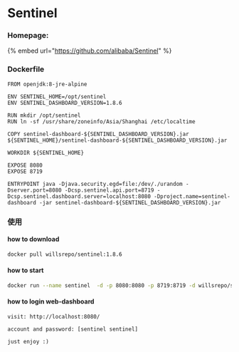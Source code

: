 # Sentinel

### Homepage:

{% embed url="https://github.com/alibaba/Sentinel" %}

### Dockerfile

```
FROM openjdk:8-jre-alpine

ENV SENTINEL_HOME=/opt/sentinel
ENV SENTINEL_DASHBOARD_VERSION=1.8.6

RUN mkdir /opt/sentinel 
RUN ln -sf /usr/share/zoneinfo/Asia/Shanghai /etc/localtime

COPY sentinel-dashboard-${SENTINEL_DASHBOARD_VERSION}.jar ${SENTINEL_HOME}/sentinel-dashboard-${SENTINEL_DASHBOARD_VERSION}.jar
 
WORKDIR ${SENTINEL_HOME}

EXPOSE 8080
EXPOSE 8719

ENTRYPOINT java -Djava.security.egd=file:/dev/./urandom -Dserver.port=8080 -Dcsp.sentinel.api.port=8719 -Dcsp.sentinel.dashboard.server=localhost:8080 -Dproject.name=sentinel-dashboard -jar sentinel-dashboard-${SENTINEL_DASHBOARD_VERSION}.jar
```

####

### 使用

#### how to download

```bash
docker pull willsrepo/sentinel:1.8.6
```

#### how to start

```bash
docker run --name sentinel  -d -p 8080:8080 -p 8719:8719 -d willsrepo/sentinel:1.8.6
```

#### how to login web-dashboard

```
visit: http://localhost:8080/

account and password: [sentinel sentinel]

just enjoy :)
```
